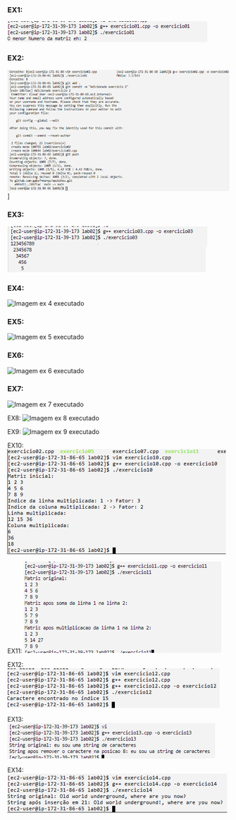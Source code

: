 ### EX1: 
![Imagem ex 1 executado](saidaexc1.png)

### EX2:
![Imagem ex 2 executado](saidaexc2.png)]

### EX3:
![Imagem ex 3 executado](saidaexc3.png)

### EX4:
![Imagem ex 4 executado](saidaexc4.png)

### EX5:
![Imagem ex 5 executado](Saidaexc5.png)

### EX6:
![Imagem ex 6 executado](saidaexc6.png)

### EX7:
![Imagem ex 7 executado](Saidaexc7.png)

EX8:
![Imagem ex 8 executado](saidaexc8.png)

EX9:
![Imagem ex 9 executado](Saidaexc9.png)

EX10:
![Imagem ex 10 executado](saidaexc10.png)

EX11:
![Imagem ex 11 executado](Saidaexc11.png)

EX12:
![Imagem ex 12 executado](saidaexc12.png)

EX13:
![Imagem ex 13 executado](Saidaexc13.png)

EX14:
![Imagem ex 14 executado](saidaexc14.png)
